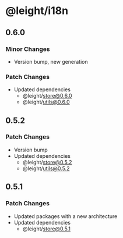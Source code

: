 # @leight/i18n

## 0.6.0

### Minor Changes

- Version bump, new generation

### Patch Changes

- Updated dependencies
    - @leight/store@0.6.0
    - @leight/utils@0.6.0

## 0.5.2

### Patch Changes

- Version bump
- Updated dependencies
    - @leight/store@0.5.2
    - @leight/utils@0.5.2

## 0.5.1

### Patch Changes

- Updated packages with a new architecture
- Updated dependencies
    - @leight/store@0.5.1
